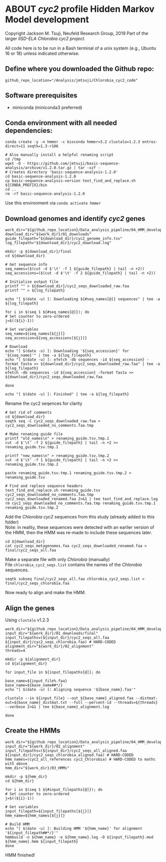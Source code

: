 # ABOUT *cyc2* profile Hidden Markov Model development
Copyright Jackson M. Tsuji, Neufeld Research Group, 2019
Part of the larger *IISD-ELA Chlorobia cyc2 project*.

All code here is to be run in a Bash terminal of a unix system (e.g., Ubuntu 16 or 18) unless indicated otherwise.

## Define where you downloaded the Github repo:
```
github_repo_location="/Analysis/jmtsuji/Chlorobia_cyc2_code"
```

## Software prerequisites
- miniconda (miniconda3 preferred)


## Conda environment with all needed dependencies:
```
conda create -y -n hmmer -c bioconda hmmer=3.2 clustalo=1.2.3 entrez-direct=11 seqtk=1.3-r106

# Also manually install a helpful renaming script
cd /tmp
wget -O - https://github.com/jmtsuji/basic-sequence-analysis/archive/v1.2.0.tar.gz | tar -xzf -
# Creates directory 'basic-sequence-analysis-1.2.0'
cd basic-sequence-analysis-1.2.0
cp basic-sequence-analysis-version text_find_and_replace.sh ${CONDA_PREFIX}/bin
cd ..
rm -rf basic-sequence-analysis-1.2.0
```
Use this environment via `conda activate hmmer`


## Download genomes and identify *cyc2* genes
```
work_dir="${github_repo_location}/Data_analysis_pipeline/04_HMM_development"
download_dir="${work_dir}/01_downloads"
guide_filepath="${download_dir}/cyc2_genome_info.tsv"
log_filepath="${download_dir}/cyc2_download.log"

mkdir -p ${download_dir}/final
cd ${download_dir}

# Get sequence info
seq_names=($(cut -d $'\t' -f 1 ${guide_filepath} | tail -n +2))
seq_accessions=($(cut -d $'\t' -f 2 ${guide_filepath} | tail -n +2))

# Initialize output file
printf "" > ${download_dir}/cyc2_seqs_downloaded_raw.faa
printf "" > ${log_filepath}

echo "[ $(date -u) ]: Downloading ${#seq_names[@]} sequences" | tee -a ${log_filepath}

for i in $(seq 1 ${#seq_names[@]}); do
# Set counter to zero-ordered
j=$((${i}-1))

# Get variables
seq_name=${seq_names[${j}]}
seq_accession=${seq_accessions[${j}]}

# Download
echo "[ $(date -u) ]: Downloading '${seq_accession}' for '${seq_name}'" | tee -a ${log_filepath}
echo "[ $(date -u) ]: efetch -db sequences -id ${seq_accession} -format fasta >> ${download_dir}/cyc2_seqs_downloaded_raw.faa" | tee -a ${log_filepath}
efetch -db sequences -id ${seq_accession} -format fasta >> ${download_dir}/cyc2_seqs_downloaded_raw.faa

done

echo "[ $(date -u) ]: Finished" | tee -a ${log_filepath}
```

Rename the cyc2 seqences for clarity
```
# Get rid of comments
cd ${download_dir}
seqtk seq -C cyc2_seqs_downloaded_raw.faa > cyc2_seqs_downloaded_no_comments.faa.tmp

# Make renaming guide file
printf "old_names\n" > renaming_guide.tsv.tmp.1
cut -d $'\t' -f 2 ${guide_filepath} | tail -n +2 >> renaming_guide.tsv.tmp.1

printf "new_names\n" > renaming_guide.tsv.tmp.2
cut -d $'\t' -f 1 ${guide_filepath} | tail -n +2 >> renaming_guide.tsv.tmp.2

paste renaming_guide.tsv.tmp.1 renaming_guide.tsv.tmp.2 > renaming_guide.tsv

# Find and replace sequence headers
text_find_and_replace.sh renaming_guide.tsv cyc2_seqs_downloaded_no_comments.faa.tmp cyc2_seqs_downloaded_renamed.faa 2>&1 | tee text_find_and_replace.log
rm cyc2_seqs_downloaded_no_comments.faa.tmp renaming_guide.tsv.tmp.1 renaming_guide.tsv.tmp.2
```

Add the *Chlorobia* *cyc2* sequences from this study (already added to this folder)  
Note: in reality, these sequences were detected with an earlier version of the HMM, then the HMM was re-made to include these sequences later.
```
cd ${download_dir}
cat cyc2_seqs_metagenomes.faa cyc2_seqs_downloaded_renamed.faa > final/cyc2_seqs_all.faa
```

Make a separate file with only *Chlorobia* (manually)  
File `chlorobia_cyc2_seqs.list` contains the names of the *Chlorobia* sequences.
```
seqtk subseq final/cyc2_seqs_all.faa chlorobia_cyc2_seqs.list > final/cyc2_seqs_chlorobia.faa
```

Now ready to align and make the HMM.

## Align the genes
Using `clustalo` v1.2.3

```
work_dir="${github_repo_location}/Data_analysis_pipeline/04_HMM_development"
input_dir="${work_dir}/01_downloads/final"
input_filepaths=(${input_dir}/cyc2_seqs_all.faa ${input_dir}/cyc2_seqs_chlorobia.faa) # HARD-CODED
alignment_dir="${work_dir}/02_alignment"
threads=4

mkdir -p ${alignment_dir}
cd ${alignment_dir}

for input_file in ${input_filepaths[@]}; do

base_name=${input_file%.faa}
base_name=${base_name##*/}
echo "[ $(date -u) ]: Aligning sequence '${base_name}.faa'"

clustalo --in ${input_file} --out ${base_name}_aligned.faa --distmat-out=${base_name}_distmat.txt --full --percent-id --threads=${threads} --verbose 2>&1 | tee ${base_name}_alignment.log

done
```

## Create the HMMs
```
work_dir="${github_repo_location}/Data_analysis_pipeline/04_HMM_development"
input_dir="${work_dir}/02_alignment"
input_filepaths=(${input_dir}/cyc2_seqs_all_aligned.faa ${input_dir}/cyc2_seqs_chlorobia_aligned.faa) # HARD-CODED
hmm_names=(cyc2_all_references cyc2_Chlorobia) # HARD-CODED to mathc with above
hmm_dir="${work_dir}/03_HMMs"

mkdir -p ${hmm_dir}
cd ${hmm_dir}

for i in $(seq 1 ${#input_filepaths[@]}); do
# Set counter to zero-ordered
j=$((${i}-1))

# Get variables
input_filepath=${input_filepaths[${j}]}
hmm_name=${hmm_names[${j}]}

# Build HMM
echo "[ $(date -u) ]: Building HMM '${hmm_name}' for alignment '${input_filepath##*/}'"
hmmbuild -n ${hmm_name} -o ${hmm_name}.log -O ${input_filepath}.mod ${hmm_name}.hmm ${input_filepath}
done

```

HMM finished!

